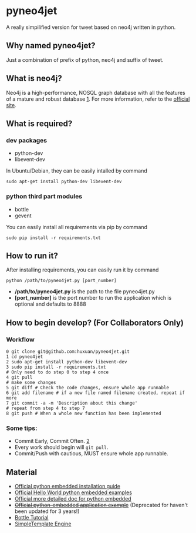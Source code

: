 # pyneo4jet

A really simpilified version for tweet based on neo4j written in python.

## Why named pyneo4jet?

Just a combination of prefix of python, neo4j and suffix of tweet.

## What is neo4j?

Neo4j is a high-performance, NOSQL graph database with all the features of
a mature and robust database [1]. For more information, refer to the
[official site](http://neo4j.org/).

## What is required?

### dev packages

- python-dev
- libevent-dev

In Ubuntu/Debian, they can be easily intalled by command

```shell
sudo apt-get install python-dev libevent-dev
```

### python third part modules
- bottle
- gevent

You can easily install all requirements via pip by command

```shell
sudo pip install -r requirements.txt
```

## How to run it?

After installing requirements, you can easily run it by command

```shell
python /path/to/pyneo4jet.py [port_number]
```

- **/path/to/pyneo4jet.py** is the path to the file pyneo4jet.py
- **[port_number]** is the port number to run the application which is optional
  and defaults to 8888

## How to begin develop? (For Collaborators Only)

### Workflow

```shell
0 git clone git@github.com:huxuan/pyneo4jet.git
1 cd pyneo4jet
2 sudo apt-get install python-dev libevent-dev
3 sudo pip install -r requirements.txt
# Only need to do step 0 to step 4 once
4 git pull
# make some changes
5 git diff # Check the code changes, ensure whole app runnable
6 git add filename # if a new file named filename created, repeat if more
7 git commit -a -m 'Description about this change'
# repeat from step 4 to step 7
8 git push # When a whole new function has been implemented
```

### Some tips:

- Commit Early, Commit Often. [2]
- Every work should begin will `git pull`.
- Commit/Push with cautious, MUST ensure whole app runnable.

## Material

- [Official python embedded installation guide](http://docs.neo4j.org/chunked/stable/python-embedded-installation.html)
- [Official Hello World python embedded examples](http://docs.neo4j.org/chunked/stable/tutorials-python-embedded.html)
- [Official more detailed doc for python embedded](http://docs.neo4j.org/chunked/stable/python-embedded.html)
- <del>[Official python-embedded application example](https://github.com/neo4j-examples/python-shop-categories)</del>
  (Deprecated for haven't been updated for 3 years!)
- [Bottle Tutorial](http://bottlepy.org/docs/stable/)
- [SimpleTemplate Engine](http://bottlepy.org/docs/stable/stpl.html)

[1]: http://neo4j.org/
[2]: http://sethrobertson.github.com/GitBestPractices/#commit
